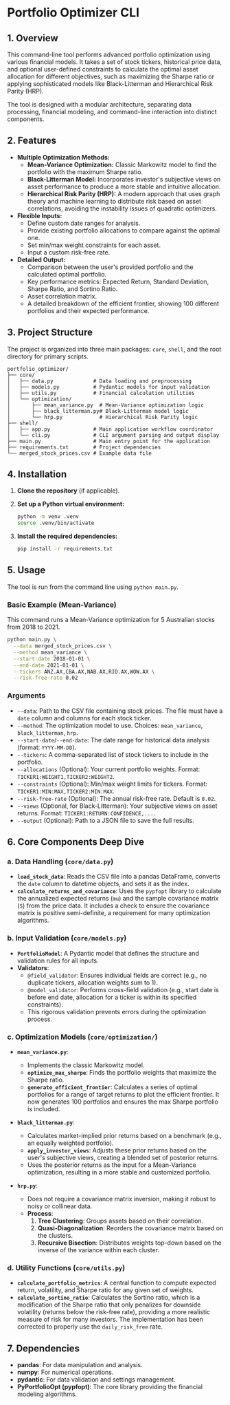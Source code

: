 # Portfolio Optimizer CLI

## 1. Overview

This command-line tool performs advanced portfolio optimization using various financial models. It takes a set of stock tickers, historical price data, and optional user-defined constraints to calculate the optimal asset allocation for different objectives, such as maximizing the Sharpe ratio or applying sophisticated models like Black-Litterman and Hierarchical Risk Parity (HRP).

The tool is designed with a modular architecture, separating data processing, financial modeling, and command-line interaction into distinct components.

## 2. Features

- **Multiple Optimization Methods:**
  - **Mean-Variance Optimization:** Classic Markowitz model to find the portfolio with the maximum Sharpe ratio.
  - **Black-Litterman Model:** Incorporates investor's subjective views on asset performance to produce a more stable and intuitive allocation.
  - **Hierarchical Risk Parity (HRP):** A modern approach that uses graph theory and machine learning to distribute risk based on asset correlations, avoiding the instability issues of quadratic optimizers.
- **Flexible Inputs:**
  - Define custom date ranges for analysis.
  - Provide existing portfolio allocations to compare against the optimal one.
  - Set min/max weight constraints for each asset.
  - Input a custom risk-free rate.
- **Detailed Output:**
  - Comparison between the user's provided portfolio and the calculated optimal portfolio.
  - Key performance metrics: Expected Return, Standard Deviation, Sharpe Ratio, and Sortino Ratio.
  - Asset correlation matrix.
  - A detailed breakdown of the efficient frontier, showing 100 different portfolios and their expected performance.

## 3. Project Structure

The project is organized into three main packages: `core`, `shell`, and the root directory for primary scripts.

```
portfolio_optimizer/
├── core/
│   ├── data.py             # Data loading and preprocessing
│   ├── models.py           # Pydantic models for input validation
│   ├── utils.py            # Financial calculation utilities
│   └── optimization/
│       ├── mean_variance.py  # Mean-Variance optimization logic
│       ├── black_litterman.py# Black-Litterman model logic
│       └── hrp.py            # Hierarchical Risk Parity logic
├── shell/
│   ├── app.py              # Main application workflow coordinator
│   └── cli.py              # CLI argument parsing and output display
├── main.py                 # Main entry point for the application
├── requirements.txt        # Project dependencies
└── merged_stock_prices.csv # Example data file
```

## 4. Installation

1.  **Clone the repository** (if applicable).

2.  **Set up a Python virtual environment:**
    ```bash
    python -m venv .venv
    source .venv/bin/activate
    ```

3.  **Install the required dependencies:**
    ```bash
    pip install -r requirements.txt
    ```

## 5. Usage

The tool is run from the command line using `python main.py`.

### Basic Example (Mean-Variance)

This command runs a Mean-Variance optimization for 5 Australian stocks from 2018 to 2021.

```bash
python main.py \
  --data merged_stock_prices.csv \
  --method mean_variance \
  --start-date 2018-01-01 \
  --end-date 2021-01-01 \
  --tickers ANZ.AX,CBA.AX,NAB.AX,RIO.AX,WOW.AX \
  --risk-free-rate 0.02
```

### Arguments

- `--data`: Path to the CSV file containing stock prices. The file must have a `date` column and columns for each stock ticker.
- `--method`: The optimization model to use. Choices: `mean_variance`, `black_litterman`, `hrp`.
- `--start-date`/`--end-date`: The date range for historical data analysis (format: `YYYY-MM-DD`).
- `--tickers`: A comma-separated list of stock tickers to include in the portfolio.
- `--allocations` (Optional): Your current portfolio weights. Format: `TICKER1:WEIGHT1,TICKER2:WEIGHT2`.
- `--constraints` (Optional): Min/max weight limits for tickers. Format: `TICKER1:MIN:MAX,TICKER2:MIN:MAX`.
- `--risk-free-rate` (Optional): The annual risk-free rate. Default is `0.02`.
- `--views` (Optional, for Black-Litterman): Your subjective views on asset returns. Format: `TICKER1:RETURN:CONFIDENCE,...`.
- `--output` (Optional): Path to a JSON file to save the full results.

## 6. Core Components Deep Dive

### a. Data Handling (`core/data.py`)

- **`load_stock_data`**: Reads the CSV file into a pandas DataFrame, converts the `date` column to datetime objects, and sets it as the index.
- **`calculate_returns_and_covariance`**: Uses the `pypfopt` library to calculate the annualized expected returns (`mu`) and the sample covariance matrix (`S`) from the price data. It includes a check to ensure the covariance matrix is positive semi-definite, a requirement for many optimization algorithms.

### b. Input Validation (`core/models.py`)

- **`PortfolioModel`**: A Pydantic model that defines the structure and validation rules for all inputs.
- **Validators**:
  - `@field_validator`: Ensures individual fields are correct (e.g., no duplicate tickers, allocation weights sum to 1).
  - `@model_validator`: Performs cross-field validation (e.g., start date is before end date, allocation for a ticker is within its specified constraints).
  - This rigorous validation prevents errors during the optimization process.

### c. Optimization Models (`core/optimization/`)

- **`mean_variance.py`**:
  - Implements the classic Markowitz model.
  - **`optimize_max_sharpe`**: Finds the portfolio weights that maximize the Sharpe ratio.
  - **`generate_efficient_frontier`**: Calculates a series of optimal portfolios for a range of target returns to plot the efficient frontier. It now generates 100 portfolios and ensures the max Sharpe portfolio is included.

- **`black_litterman.py`**:
  - Calculates market-implied prior returns based on a benchmark (e.g., an equally weighted portfolio).
  - **`apply_investor_views`**: Adjusts these prior returns based on the user's subjective views, creating a blended set of posterior returns.
  - Uses the posterior returns as the input for a Mean-Variance optimization, resulting in a more stable and customized portfolio.

- **`hrp.py`**:
  - Does not require a covariance matrix inversion, making it robust to noisy or collinear data.
  - **Process**:
    1.  **Tree Clustering**: Groups assets based on their correlation.
    2.  **Quasi-Diagonalization**: Reorders the covariance matrix based on the clusters.
    3.  **Recursive Bisection**: Distributes weights top-down based on the inverse of the variance within each cluster.

### d. Utility Functions (`core/utils.py`)

- **`calculate_portfolio_metrics`**: A central function to compute expected return, volatility, and Sharpe ratio for any given set of weights.
- **`calculate_sortino_ratio`**: Calculates the Sortino ratio, which is a modification of the Sharpe ratio that only penalizes for downside volatility (returns below the risk-free rate), providing a more realistic measure of risk for many investors. The implementation has been corrected to properly use the `daily_risk_free` rate.

## 7. Dependencies

- **pandas**: For data manipulation and analysis.
- **numpy**: For numerical operations.
- **pydantic**: For data validation and settings management.
- **PyPortfolioOpt (pypfopt)**: The core library providing the financial modeling algorithms.
